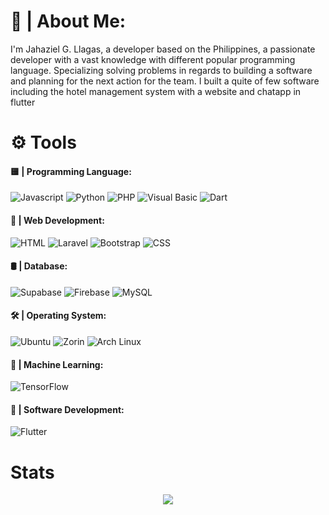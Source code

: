 # 🐏 | About Me:
I'm Jahaziel G. Llagas, a developer based on the Philippines, a passionate developer with a vast knowledge with different popular programming language. Specializing solving problems in regards to building a software and planning for the next action for the team. I built a quite of few software including the hotel management system with a website and chatapp in flutter

# ⚙️ Tools

<h4>🟨 | Programming Language:</h4>

![Javascript](https://img.shields.io/badge/javascript-%23F7DF1E?style=flat&logo=javascript&logoColor=white&labelColor=black&color=white)
![Python](https://img.shields.io/badge/python-%233776AB?style=flat&logo=python&logoColor=white&labelColor=black&color=white) 
![PHP](https://img.shields.io/badge/php-%23777BB4?style=flat&logo=php&logoColor=white&labelColor=black&color=white) 
![Visual Basic](https://img.shields.io/badge/visual_basic-%23512BD4?style=flat&logo=.net&logoColor=white&labelColor=black&color=white) 
![Dart](https://img.shields.io/badge/dart-%230175C2?style=flat&logo=dart&logoColor=white&labelColor=black&color=white)

<h4>💾 | Web Development:</h4>

![HTML](https://img.shields.io/badge/html-%23E34F26?style=flat&logo=html5&logoColor=white&labelColor=black&color=white) 
![Laravel](https://img.shields.io/badge/laravel-%23FF2D20?style=flat&logo=laravel&logoColor=white&labelColor=black&color=white) 
![Bootstrap](https://img.shields.io/badge/bootstrap-%237952B3?style=flat&logo=bootstrap&logoColor=white&labelColor=black&color=white) 
![CSS](https://img.shields.io/badge/css-%23663399?style=flat&logo=css3&logoColor=white&labelColor=black&color=white)

<h4>🛢️ | Database:</h4>
 
![Supabase](https://img.shields.io/badge/supabase-%233FCF8E?style=flat&logo=supabase&logoColor=white&labelColor=black&color=white) 
![Firebase](https://img.shields.io/badge/firebase-%23DD2C00?style=flat&logo=firebase&logoColor=white&labelColor=black&color=white) 
![MySQL](https://img.shields.io/badge/mysql-%234479A1?style=flat&logo=mysql&logoColor=white&labelColor=black&color=white)

<h4>🛠️ | Operating System:</h4>

![Ubuntu](https://img.shields.io/badge/ubuntu-%23E95420?style=flat&logo=ubuntu&logoColor=white&labelColor=black&color=white) 
![Zorin](https://img.shields.io/badge/zorin-%2315A6F0?style=flat&logo=zorin&logoColor=white&labelColor=black&color=white) 
![Arch Linux](https://img.shields.io/badge/arch_linux-%231793D1?style=flat&logo=arch%20linux&logoColor=white&labelColor=black&color=white)

<h4>🤖 | Machine Learning:</h4>

![TensorFlow](https://img.shields.io/badge/tensorflow-%23FF6F00?style=flat&logo=tensorflow&logoColor=white&labelColor=black&color=white)

<h4>📜 | Software Development:</h4>

![Flutter](https://img.shields.io/badge/flutter-%2302569B?style=flat&logo=flutter&labelColor=black&color=white)

# Stats
<p align="center">
  <img src="https://github-readme-stats.vercel.app/api/top-langs/?username=efreetgaming&layout=compact&bg_color=000000&text_color=FFFFFF"/>
</p>
